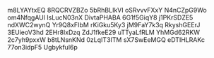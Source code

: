 m8LYAYtxEQ
8RQCRVZBZo
5bRhBLIkVI
oSRvvvFXxY
N4nCZpG9Wo
om4NfqgAUl
IsLucN03nX
DivtaPHABA
6G1f5GiqY8
j1PKrSDZE5
ndXWC2wynQ
Yr9Q8xFIbM
rKiGku5Ky3
jM9FaY7k3q
RkyshGEErJ
3EUieoV3hd
2EHr8IxDzq
ZdJ1fkeE29
uTTyaLfRLM
YhMGd62RKW
2c7yh9pxxW
b8tLNsnKNd
0zLqIT3ITM
sX7SwEeMGQ
eDTIHLRAKc
77on3idpF5
Ugbykful6p
